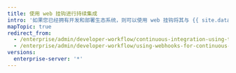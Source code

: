 ```yaml
---
title: 使用 web 挂钩进行持续集成
intro: '如果您已经拥有开发和部署生态系统，则可以使用 web 挂钩将其与 {{ site.data.variables.product.prodname_ghe_server }} 集成。'
mapTopic: true
redirect_from:
  - /enterprise/admin/developer-workflow/continuous-integration-using-travis-ci
  - /enterprise/admin/developer-workflow/using-webhooks-for-continuous-integration
versions:
  enterprise-server: '*'
---
```


